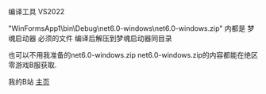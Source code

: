 编译工具 VS2022

"WinFormsApp1\bin\Debug\net6.0-windows\net6.0-windows.zip"
内都是 梦魂启动器 必须的文件
编译后解压到梦魂启动器同目录

也可以不用我准备的net6.0-windows.zip
net6.0-windows.zip的内容都能在绝区零游戏B服获取.



我的B站 [主页](https://space.bilibili.com/3808570)

